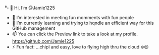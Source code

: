 ⁸- 👋 Hi, I’m @Jamie1225
- 👀 I’m interested in meeting fun momments with fun people 
- 🌱 I’m currently learning and trying to hqndle an efficient way for this GitHub management 
- 📫 You can click the Preview link to take a look at my profile.
   https://github.com/Jamie1225
- ⚡ Fun fact: ...chipl and easy, love to flying high thru the cloud ❄️😉

<!---
Jamie1225/Jamie1225 is a ✨ special ✨ repository because its `README.md` (this file) appears on your GitHub profile.
You can click the Preview link to take a look at your changes.
--->
